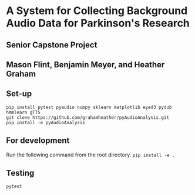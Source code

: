 # A System for Collecting Background Audio Data for Parkinson's Research
## Senior Capstone Project
## Mason Flint, Benjamin Meyer, and Heather Graham

## Set-up
```
pip install pytest pyaudio numpy sklearn matplotlib eyed3 pydub hmmlearn gTTS
git clone https://github.com/grahamheather/pyAudioAnalysis.git
pip install -e pyAudioAnalysis
```

## For development
Run the following command from the root directory.
``` pip install -e . ```

## Testing
``` pytest ```
